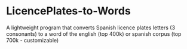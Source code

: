 # LicencePlates-to-Words
A lightweight program that converts Spanish licence plates letters (3 consonants) to a word of the english (top 400k) or spanish corpus (top 700k - customizable)
